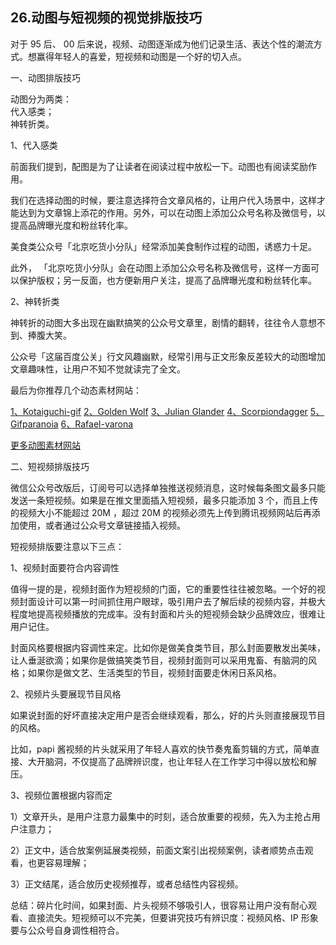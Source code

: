 ## 26.动图与短视频的视觉排版技巧
对于 95 后、 00 后来说，视频、动图逐渐成为他们记录生活、表达个性的潮流方式。想赢得年轻人的喜爱，短视频和动图是一个好的切入点。


一、动图排版技巧


动图分为两类：  
代入感类；  
神转折类。 


1、代入感类


前面我们提到，配图是为了让读者在阅读过程中放松一下。动图也有阅读奖励作用。


我们在选择动图的时候，要注意选择符合文章风格的，让用户代入场景中，这样才能达到为文章锦上添花的作用。另外，可以在动图上添加公众号名称及微信号，以提高品牌曝光度和粉丝转化率。


美食类公众号「北京吃货小分队」经常添加美食制作过程的动图，诱惑力十足。


此外， 「北京吃货小分队」会在动图上添加公众号名称及微信号，这样一方面可以保护版权；另一反面，也方便新用户关注，提高了品牌曝光度和粉丝转化率。


2、神转折类


神转折的动图大多出现在幽默搞笑的公众号文章里，剧情的翻转，往往令人意想不到、捧腹大笑。


公众号「这届百度公关」行文风趣幽默，经常引用与正文形象反差较大的动图增加文章趣味性，让用户不知不觉就读完了全文。


最后为你推荐几个动态素材网站：


[1、Kotaiguchi-gif](http://kotaiguchi-gif.tumblr.com/) 
[2、Golden Wolf](http://goldenwolf.tv/) 
[3、Julian Glander](http://glander.co/)
[4、Scorpiondagger](http://scorpiondagger.tumblr.com/) 
[5、Gifparanoia](http://www.gifparanoia.org/index.php)
[6、Rafael-varona](http://www.rafael-varona.com/) 


[更多动图素材网站](https://mp.weixin.qq.com/s/CTv-9zx6APiVBGP2Q_HZpg)


二、短视频排版技巧


微信公众号改版后，订阅号可以选择单独推送视频消息，这时候每条图文最多只能发送一条短视频。如果是在推文里面插入短视频，最多只能添加 3 个，而且上传的视频大小不能超过 20M ，超过 20M 的视频必须先上传到腾讯视频网站后再添加使用，或者通过公众号文章链接插入视频。


短视频排版要注意以下三点：


1、视频封面要符合内容调性


值得一提的是，视频封面作为短视频的门面，它的重要性往往被忽略。一个好的视频封面设计可以第一时间抓住用户眼球，吸引用户去了解后续的视频内容，并极大程度地提高视频播放的完成率。没有封面和片头的短视频会缺少品牌效应，很难让用户记住。


封面风格要根据内容调性来定。比如你是做美食类节目，那么封面要散发出美味，让人垂涎欲滴；如果你是做搞笑类节目，视频封面则可以采用鬼畜、有脑洞的风格；如果你是做文艺、生活类型的节目，视频封面要走休闲日系风格。


2、视频片头要展现节目风格


如果说封面的好坏直接决定用户是否会继续观看，那么，好的片头则直接展现节目的风格。


比如，papi 酱视频的片头就采用了年轻人喜欢的快节奏鬼畜剪辑的方式，简单直接、大开脑洞，不仅提高了品牌辨识度，也让年轻人在工作学习中得以放松和解压。


3、视频位置根据内容而定


1）文章开头，是用户注意力最集中的时刻，适合放重要的视频，先入为主抢占用户注意力；


2）正文中，适合放案例延展类视频，前面文案引出视频案例，读者顺势点击观看，也更容易理解；


3）正文结尾，适合放历史视频推荐，或者总结性内容视频。


总结：碎片化时间，如果封面、片头视频不够吸引人，很容易让用户没有耐心观看、直接流失。短视频可以不完美，但要讲究技巧有辨识度：视频风格、IP 形象要与公众号自身调性相符合。

